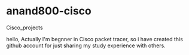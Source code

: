 # anand800-cisco
Cisco_projects

hello, Actually I'm begnner in Cisco packet tracer, so i have created this github account for just sharing my study experience with others.


